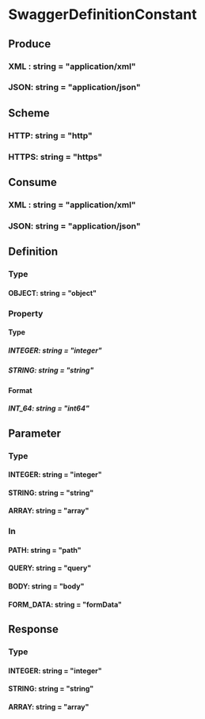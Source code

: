 # SwaggerDefinitionConstant

## Produce

### XML : string = "application/xml"

### JSON: string = "application/json"

## Scheme

### HTTP: string = "http"

### HTTPS: string = "https"

## Consume

### XML : string = "application/xml"

### JSON: string = "application/json"

## Definition

### Type

#### OBJECT: string = "object"

### Property

#### Type

##### INTEGER: string = "integer"

##### STRING: string = "string"

#### Format

##### INT_64: string = "int64"

## Parameter

### Type

#### INTEGER: string = "integer"

#### STRING: string = "string"

#### ARRAY: string = "array"

### In

#### PATH: string = "path"

#### QUERY: string = "query"

#### BODY: string = "body"

#### FORM_DATA: string = "formData"

## Response

### Type

#### INTEGER: string = "integer"

#### STRING: string = "string"

#### ARRAY: string = "array"
